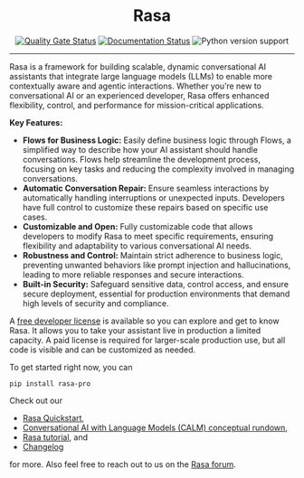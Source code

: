 <h1 align="center">Rasa</h1>

<div align="center">

[![Quality Gate Status](https://sonarcloud.io/api/project_badges/measure?project=RasaHQ_rasa&metric=alert_status)](https://sonarcloud.io/summary/new_code?id=RasaHQ_rasa)
[![Documentation Status](https://img.shields.io/badge/docs-stable-brightgreen.svg)](https://rasa.com/docs/docs/pro/intro)
![Python version support](https://img.shields.io/pypi/pyversions/rasa-pro)

</div>

<hr />

Rasa is a framework for building scalable, dynamic conversational AI assistants that integrate large language models (LLMs) to enable more contextually aware and agentic interactions. Whether you’re new to conversational AI or an experienced developer, Rasa offers enhanced flexibility, control, and performance for mission-critical applications.

**Key Features:**

- **Flows for Business Logic:** Easily define business logic through Flows, a simplified way to describe how your AI assistant should handle conversations. Flows help streamline the development process, focusing on key tasks and reducing the complexity involved in managing conversations.
- **Automatic Conversation Repair:** Ensure seamless interactions by automatically handling interruptions or unexpected inputs. Developers have full control to customize these repairs based on specific use cases.
- **Customizable and Open:** Fully customizable code that allows developers to modify Rasa to meet specific requirements, ensuring flexibility and adaptability to various conversational AI needs.
- **Robustness and Control:** Maintain strict adherence to business logic, preventing unwanted behaviors like prompt injection and hallucinations, leading to more reliable responses and secure interactions.
- **Built-in Security:** Safeguard sensitive data, control access, and ensure secure deployment, essential for production environments that demand high levels of security and compliance.

A [free developer license](https://rasa.com/docs/pro/intro/#who-rasa-pro-is-for) is available so you can explore and get to know Rasa. It allows you to take your assistant live in production a limited capacity. A paid license is required for larger-scale production use, but all code is visible and can be customized as needed.

To get started right now, you can

`pip install rasa-pro`

Check out our

- [Rasa Quickstart](https://rasa.com/docs/learn/quickstart/pro),
- [Conversational AI with Language Models (CALM) conceptual rundown](https://rasa.com/docs/learn/concepts/calm),
- [Rasa tutorial](https://rasa.com/docs/pro/tutorial), and
- [Changelog](https://rasa.com/docs/reference/changelogs/rasa-pro-changelog)

for more. Also feel free to reach out to us on the [Rasa forum](https://forum.rasa.com/).
